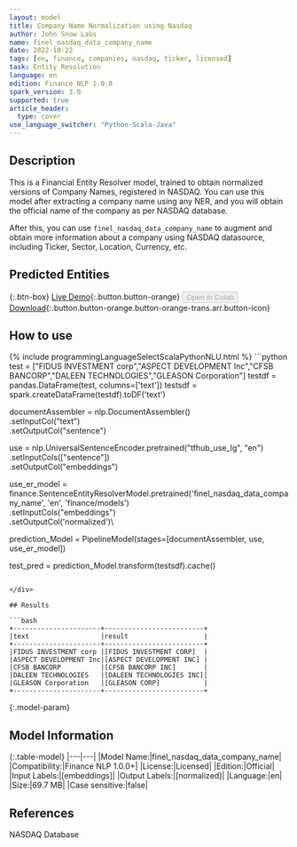 ```yaml
---
layout: model
title: Company Name Normalization using Nasdaq
author: John Snow Labs
name: finel_nasdaq_data_company_name
date: 2022-10-22
tags: [en, finance, companies, nasdaq, ticker, licensed]
task: Entity Resolution
language: en
edition: Finance NLP 1.0.0
spark_version: 3.0
supported: true
article_header:
  type: cover
use_language_switcher: "Python-Scala-Java"
---
```


## Description

This is a Financial Entity Resolver model, trained to obtain normalized versions of Company Names, registered in NASDAQ. You can use this model after extracting a company name using any NER, and you will obtain the official name of the company as per NASDAQ database.

After this, you can use `finel_nasdaq_data_company_name` to augment and obtain more information about a company using NASDAQ datasource, including Ticker, Sector, Location, Currency, etc.

## Predicted Entities



{:.btn-box}
[Live Demo](https://demo.johnsnowlabs.com/finance/ER_EDGAR_CRUNCHBASE/){:.button.button-orange}
<button class="button button-orange" disabled>Open in Colab</button>
[Download](https://s3.amazonaws.com/auxdata.johnsnowlabs.com/finance/models/finel_nasdaq_data_company_name_en_1.0.0_3.0_1666473632696.zip){:.button.button-orange.button-orange-trans.arr.button-icon}

## How to use



<div class="tabs-box" markdown="1">
{% include programmingLanguageSelectScalaPythonNLU.html %}
```python
test = ["FIDUS INVESTMENT corp","ASPECT DEVELOPMENT Inc","CFSB BANCORP","DALEEN TECHNOLOGIES","GLEASON Corporation"]
testdf = pandas.DataFrame(test, columns=['text'])
testsdf = spark.createDataFrame(testdf).toDF('text')

documentAssembler = nlp.DocumentAssembler()\
    .setInputCol("text")\
    .setOutputCol("sentence")

use = nlp.UniversalSentenceEncoder.pretrained("tfhub_use_lg", "en")\
    .setInputCols(["sentence"])\
    .setOutputCol("embeddings")

use_er_model = finance.SentenceEntityResolverModel.pretrained('finel_nasdaq_data_company_name', 'en', 'finance/models')\
  .setInputCols("embeddings")\
  .setOutputCol('normalized')\

prediction_Model = PipelineModel(stages=[documentAssembler, use, use_er_model])

test_pred = prediction_Model.transform(testsdf).cache()
```

</div>

## Results

```bash
+----------------------+-------------------------+
|text                  |result                   |
+----------------------+-------------------------+
|FIDUS INVESTMENT corp |[FIDUS INVESTMENT CORP]  |
|ASPECT DEVELOPMENT Inc|[ASPECT DEVELOPMENT INC] |
|CFSB BANCORP          |[CFSB BANCORP INC]       |
|DALEEN TECHNOLOGIES   |[DALEEN TECHNOLOGIES INC]|
|GLEASON Corporation   |[GLEASON CORP]           |
+----------------------+-------------------------+

```

{:.model-param}
## Model Information

{:.table-model}
|---|---|
|Model Name:|finel_nasdaq_data_company_name|
|Compatibility:|Finance NLP 1.0.0+|
|License:|Licensed|
|Edition:|Official|
|Input Labels:|[embeddings]|
|Output Labels:|[normalized]|
|Language:|en|
|Size:|69.7 MB|
|Case sensitive:|false|

## References

NASDAQ Database
